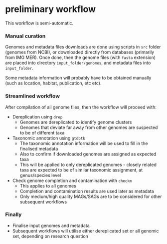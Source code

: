 # preliminary workflow

This workflow is semi-automatic.

### Manual curation
Genomes and metadata files downloads are done using scripts in `src` folder (genomes from NCBI), or downloaded directly from databases (primarily from IMG MER). Once done, then the genome files (with `fasta` extension) are placed into directory `input_folder/genomes`, and metadata files into `input_folder`.

Some metadata information will probably have to be obtained manually (such as location, habitat, publication, etc etc).

### Streamlined workflow
After compilation of all genome files, then the workflow will proceed with:
- Dereplication using `drep`
	- Genomes are dereplicated to identify genome clusters
	- Genomes that deviate far away from other genomes are suspected to be of different taxa
- Taxonomic annotation using `gtdbtk`
	- The taxonomic annotation information will be used to fill in the finalised metadata
	- Also to confirm if downloaded genomes are assigned as expected taxa
	- This will be applied to only dereplicated genomes - closely related taxa are expected to be of similar taxonomic assignment, at genus/species level
- Check genome completion and contamination with `checkm`
	- This applies to all genomes
	- Completion and contamination results are used later as metadata
	- Only medium/high quality MAGs/SAGs are to be considered for other subsequent workflows

### Finally
- Finalise input genomes and metadata
- Subsequent workflows will utilise either dereplicated set or all genomic set, depending on research question